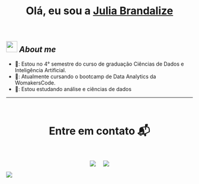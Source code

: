 <h1 align="center">Olá, eu sou a <a href="https://www.linkedin.com/in/julia-brandalize/">Julia Brandalize<a></h1>
<Br>

## <img src="https://media.giphy.com/media/ObNTw8Uzwy6KQ/giphy.gif" width="30px">&nbsp;***About me***

* 🏫: Estou no 4° semestre do curso de graduação Ciências de Dados e Inteligência Artificial.
* 🔭: Atualmente cursando o bootcamp de Data Analytics da WomakersCode.
* 🌱: Estou estudando análise e ciências de dados
  
<hr>
<Br>
<h1 align="center">Entre em contato 📬</h1>
<Br>
<p align="center">
<a href="https://www.linkedin.com/in/julia-brandalize/" target="blank"><img align="center" src="https://img.shields.io/badge/Julia Brandalize-0077B5?style=for-the-badge&logo=linkedin&logoColor=white" /></a> &nbsp;&nbsp;&nbsp;  <a href="mailto:juliabrandalize9@gmail.com" target="blank"><img align="center" src="https://img.shields.io/badge/juliabrandalize9@gmail.com-D14836?style=for-the-badge&logo=gmail&logoColor=white" /></a> 
</p>

<img src="https://media.giphy.com/media/v1.Y2lkPTc5MGI3NjExNGV3dG03czRqemN2a3RxZ3pjYmc0bjQ1MmJ1eXM2Z3Jtd2w0cnl3ciZlcD12MV9pbnRlcm5hbF9naWZfYnlfaWQmY3Q9Zw/FcqKy4Kj7XOK0hCW4g/giphy.gif">
